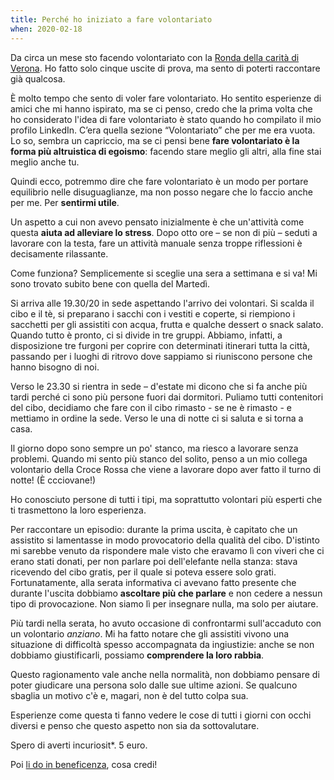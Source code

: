 ```yaml
---
title: Perché ho iniziato a fare volontariato
when: 2020-02-18
---
```


Da circa un mese sto facendo volontariato con la [Ronda della carità di Verona](http://www.rondadellacaritaverona.org/). Ho fatto solo cinque uscite di prova, ma sento di poterti raccontare già qualcosa.

È molto tempo che sento di voler fare volontariato. Ho sentito esperienze di amici che mi hanno ispirato, ma se ci penso, credo che la prima volta che ho considerato l'idea di fare volontariato è stato quando ho compilato il mio profilo LinkedIn. C’era quella sezione “Volontariato” che per me era vuota. Lo so, sembra un capriccio, ma se ci pensi bene **fare volontariato è la forma più altruistica di egoismo**: facendo stare meglio gli altri, alla fine stai meglio anche tu.

Quindi ecco, potremmo dire che fare volontariato è un modo per portare equilibrio nelle disuguaglianze, ma non posso negare che lo faccio anche per me. Per **sentirmi utile**.

Un aspetto a cui non avevo pensato inizialmente è che un'attività come questa **aiuta ad alleviare lo stress**. Dopo otto ore – se non di più – seduti a lavorare con la testa, fare un attività manuale senza troppe riflessioni è decisamente rilassante.

Come funziona? Semplicemente si sceglie una sera a settimana e si va! Mi sono trovato subito bene con quella del Martedì.

Si arriva alle 19.30/20 in sede aspettando l'arrivo dei volontari. Si scalda il cibo e il tè, si preparano i sacchi con i vestiti e coperte, si riempiono i sacchetti per gli assistiti con acqua, frutta e qualche dessert o snack salato. Quando tutto è pronto, ci si divide in tre gruppi. Abbiamo, infatti, a disposizione tre furgoni per coprire con determinati itinerari tutta la città, passando per i luoghi di ritrovo dove sappiamo si riuniscono persone che hanno bisogno di noi.

Verso le 23.30 si rientra in sede – d'estate mi dicono che si fa anche più tardi perché ci sono più persone fuori dai dormitori. Puliamo tutti contenitori del cibo, decidiamo che fare con il cibo rimasto - se ne è rimasto - e mettiamo in ordine la sede. Verso le una di notte ci si saluta e si torna a casa.

Il giorno dopo sono sempre un po' stanco, ma riesco a lavorare senza problemi. Quando mi sento più stanco del solito, penso a un mio collega volontario della Croce Rossa che viene a lavorare dopo aver fatto il turno di notte! (È ccciovane!)

Ho conosciuto persone di tutti i tipi, ma soprattutto volontari più esperti che ti trasmettono la loro esperienza.

Per raccontare un episodio: durante la prima uscita, è capitato che un assistito si lamentasse in modo provocatorio della qualità del cibo. D'istinto mi sarebbe venuto da rispondere male visto che eravamo lì con viveri che ci erano stati donati, per non parlare poi dell'elefante nella stanza: stava ricevendo del cibo gratis, per il quale si poteva essere solo grati. Fortunatamente, alla serata informativa ci avevano fatto presente che durante l'uscita dobbiamo **ascoltare più che parlare** e non cedere a nessun tipo di provocazione. Non siamo lì per insegnare nulla, ma solo per aiutare.

Più tardi nella serata, ho avuto occasione di confrontarmi sull'accaduto con un volontario _anziano_. Mi ha fatto notare che gli assistiti vivono una situazione di difficoltà spesso accompagnata da ingiustizie: anche se non dobbiamo giustificarli, possiamo **comprendere la loro rabbia**.

Questo ragionamento vale anche nella normalità, non dobbiamo pensare di poter giudicare una persona solo dalle sue ultime azioni. Se qualcuno sbaglia un motivo c'è e, magari, non è del tutto colpa sua.

Esperienze come questa ti fanno vedere le cose di tutti i giorni con occhi diversi e penso che questo aspetto non sia da sottovalutare.

Spero di averti incuriosit\*. 5 euro.

Poi [li do in beneficenza](http://www.rondadellacaritaverona.org/donare-beneficenza-verona/), cosa credi!
